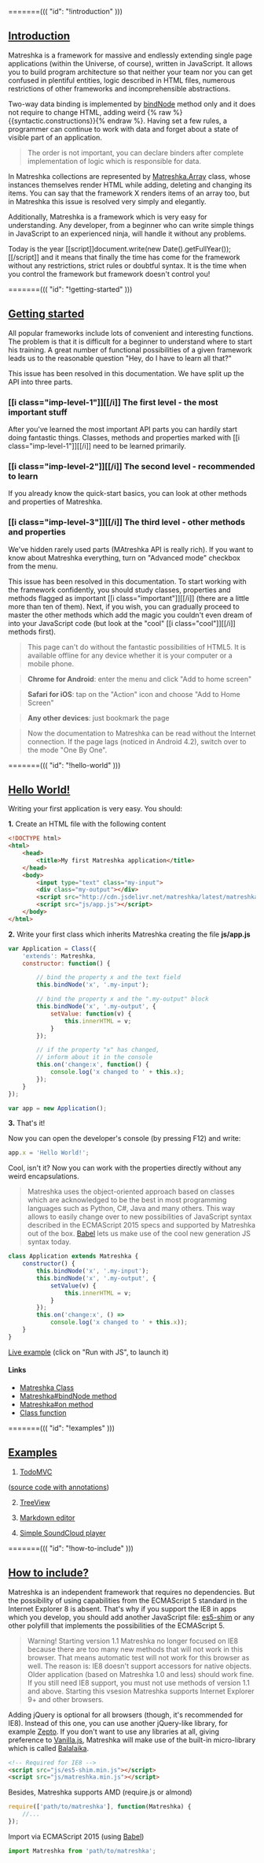=======(((
	"id": "!introduction"
)))
## [Introduction](#!introduction)
Matreshka is a framework for massive and endlessly extending single page applications (within the Universe, of course), written in JavaScript. It allows you to build program architecture so that neither your team nor you can get confused in plentiful entities, logic described in HTML files, numerous restrictions of other frameworks and incomprehensible abstractions.

Two-way data binding is implemented by [bindNode](#!Matrashka-bindNode) method only and it does not require to change HTML, adding weird {% raw %}{{syntactic.constructions}}{% endraw %}. Having set a few rules, a programmer can continue to work with data and forget about a state of visible part of an application.

> The order is not important, you can declare binders after complete implementation of logic which is responsible for data.

In Matreshka collections are represented by [Matreshka.Array](#!Matreshka.Array) class, whose instances themselves render HTML while adding, deleting and changing its items. You can say that the framework X renders items of an array too, but in Matreshka this issue is resolved very simply and elegantly.

Additionally, Matreshka is a framework which is very easy for understanding. Any developer, from a beginner who can write simple things in JavaScript to an experienced ninja, will handle it without any problems.

Today is the year [[script]]document.write(new Date().getFullYear());[[/script]] and it means that finally the time has come for the framework without any restrictions, strict rules or doubtful syntax. It is the time when you control the framework but framework doesn't control you!


=======(((
	"id": "!getting-started"
)))
## [Getting started](#!getting-started)
All popular frameworks include lots of convenient and interesting functions. The problem is that it is difficult for a beginner to understand where to start his training. A great number of functional possibilities of a given framework leads us to the reasonable question "Hey, do I have to learn all that?"

This issue has been resolved in this documentation. We have split up the API into three parts.

### [[i class="imp-level-1"]][[/i]] The first level - the most important stuff
After you've learned the most important API parts you can hardily start doing fantastic things. Classes, methods and properties marked with [[i class="imp-level-1"]][[/i]] need to be learned primarily.

### [[i class="imp-level-2"]][[/i]] The second level - recommended to learn
If you already know the quick-start basics, you can look at other methods and properties of Matreshka.

### [[i class="imp-level-3"]][[/i]] The third level - other methods and properties
We've hidden rarely used parts (MAtreshka API is really rich). If you want to know about Matreshka everything, turn on "Advanced mode" checkbox from the menu.

This issue has been resolved in this documentation. To start working with the framework confidently, you should study classes, properties and methods flagged as important [[i class="important"]][[/i]] (there are a little more than ten of them). Next, if you wish, you can gradually proceed to master the other methods which add the magic you couldn't even dream of into your JavaScript code (but look at the "cool" [[i class="cool"]][[/i]] methods first).


> This page can't do without the fantastic possibilities of HTML5. It is available offline for any device whether it is your computer or a mobile phone.

> **Chrome for Android**: enter the menu and click "Add to home screen"

> **Safari for iOS**: tap on the "Action" icon and choose "Add to Home Screen"

> **Any other devices**: just bookmark the page

> Now the documentation to Matreshka can be read without the Internet connection. If the page lags (noticed in Android 4.2), switch over to the mode "One By One".

=======(((
	"id": "!hello-world"
)))
## [Hello World!](#!hello-world)
Writing your first application is very easy. You should:


**1\.** Create an HTML file with the following content

```html
<!DOCTYPE html>
<html>
	<head>
		<title>My first Matreshka application</title>
	</head>
	<body>
		<input type="text" class="my-input">
		<div class="my-output"></div>
		<script src="http://cdn.jsdelivr.net/matreshka/latest/matreshka.min.js"></script>
		<script src="js/app.js"></script>
	</body>
</html>
```


**2\.** Write your first class which inherits Matreshka creating the file **js/app.js**

```js
var Application = Class({
	'extends': Matreshka,
	constructor: function() {

		// bind the property x and the text field
		this.bindNode('x', '.my-input');

		// bind the property x and the ".my-output" block
		this.bindNode('x', '.my-output', {
			setValue: function(v) {
				this.innerHTML = v;
			}
		});

		// if the property "х" has changed,
		// inform about it in the console
		this.on('change:x', function() {
			console.log('x changed to ' + this.x);
		});
	}
});

var app = new Application();
```


**3\.** That's it!

Now you can open the developer's console (by pressing F12) and write:
```js
app.x = 'Hello World!';
```
Cool, isn't it? Now you can work with the properties directly without any weird encapsulations.

> Matreshka uses the object-oriented approach based on classes which are acknowledged to be the best in most programming languages such as Python, C#, Java and many others. This way allows to easily change over to new possibilities of JavaScript syntax described in the ECMAScript 2015 specs and supported by Matreshka out of the box. [Babel](http://babeljs.io/) lets us make use of the cool new generation JS syntax today.
```js
class Application extends Matreshka {
	constructor() {
		this.bindNode('x', '.my-input');
		this.bindNode('x', '.my-output', {
			setValue(v) {
				this.innerHTML = v;
			}
		});
		this.on('change:x', () =>
			console.log('x changed to ' + this.x));
	}
}
```

[Live example](http://jsbin.com/xotehu/1/edit?js,output) (click on "Run with JS", to launch it)

#### Links
* [Matreshka Class](#!Matreshka)
* [Matreshka#bindNode method](#!Matreshka-bindNode)
* [Matreshka#on method](#!Matreshka-on)
* [Class function](#!Class)


=======(((
	"id": "!examples"
)))

## [Examples](#!examples)

1) [TodoMVC](http://gh-embed.matreshka.io/v0/matreshkajs/matreshka_todomvc/?ref=gh-pages)

([source code with annotations](http://matreshkajs.github.io/matreshka_todomvc/docs/app.html))

2) [TreeView](http://gh-embed.matreshka.io/v0/matreshkajs/matreshka_examples/treeview/?ref=gh-pages)

3) [Markdown editor](http://gh-embed.matreshka.io/v0/matreshkajs/matreshka_examples/markdown_editor/?ref=gh-pages)

4) [Simple SoundCloud player](http://gh-embed.matreshka.io/v0/matreshkajs/matreshka_examples/soundcloud_search/?ref=gh-pages)

=======(((
	"id": "!how-to-include"
)))
## [How to include?](#!how-to-include)
Matreshka is an independent framework that requires no dependencies. But the possibility of using capabilities from the ECMAScript 5 standard in the Internet Explorer 8 is absent. That's why if you support the IE8 in apps which you develop, you should add another JavaScript file: [es5-shim](https://github.com/es-shims/es5-shim) or any other polyfill that implements the possibilities of the ECMAScript 5.

> Warning! Starting version 1.1 Matreshka no longer focused on IE8 because there are too many new methods that will not work in this browser. That means automatic test will not work for this browser as well. The reason is: IE8 doesn't support accessors for native objects. Older application (based on Matreshka 1.0 and less) should work fine. If you still need IE8 support, you must not use methods of version 1.1 and above. Starting this vsesion Matreshka supports Internet Explorer 9+ and other browsers.

Adding jQuery is optional for all browsers (though, it's recommended for IE8). Instead of this one, you can use another jQuery-like library, for example  [Zepto](http://zeptojs.com/). If you don't want to use any libraries at all, giving preference to [Vanilla.js](http://vanilla-js.com/), Matreshka will make use of the built-in micro-library which is called [Balalaika](#$b).


```html
<!-- Required for IE8 -->
<script src="js/es5-shim.min.js"></script>
<script src="js/matreshka.min.js"></script>
```

Besides, Matreshka supports AMD (require.js or almond)
```js
require(['path/to/matreshka'], function(Matreshka) {
	//...
});
```

Import via ECMAScript 2015 (using [Babel](http://babeljs.io/))
```js
import Matreshka from 'path/to/matreshka';
```
